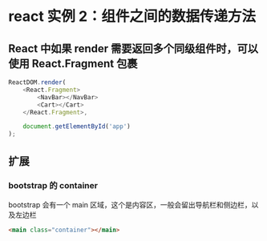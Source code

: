 # react 实例 2：组件之间的数据传递方法

## React 中如果 render 需要返回多个同级组件时，可以使用 React.Fragment 包裹

```js
ReactDOM.render(
	<React.Fragment>
		<NavBar></NavBar>
		<Cart></Cart>
	</React.Fragment>,

	document.getElementById('app')
);
```

## 扩展

### bootstrap 的 container

bootstrap 会有一个 main 区域，这个是内容区，一般会留出导航栏和侧边栏，以及左边栏

```html
<main class="container"></main>
```

